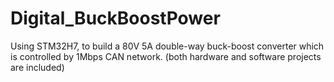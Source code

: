 # Digital_BuckBoostPower
Using STM32H7, to build a 80V 5A double-way buck-boost converter which is controlled by 1Mbps CAN network. (both hardware and software projects are included)
